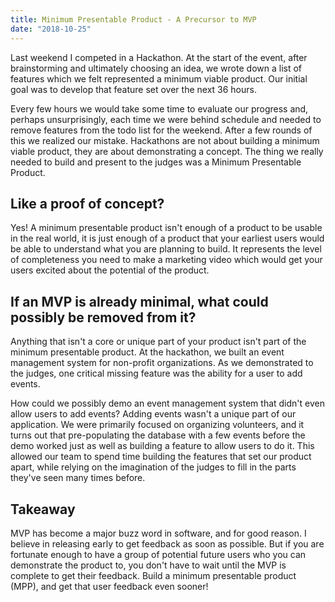 ```yaml
---
title: Minimum Presentable Product - A Precursor to MVP
date: "2018-10-25"
---
```


Last weekend I competed in a Hackathon. At the start of the event, after brainstorming and ultimately choosing an idea, we wrote down a list of features which we felt represented a minimum viable product. Our initial goal was to develop that feature set over the next 36 hours. 

Every few hours we would take some time to evaluate our progress and, perhaps unsurprisingly, each time we were behind schedule and needed to remove features from the todo list for the weekend. After a few rounds of this we realized our mistake. Hackathons are not about building a minimum viable product, they are about demonstrating a concept. The thing we really needed to build and present to the judges was a Minimum Presentable Product. 

## Like a proof of concept?

Yes! A minimum presentable product isn't enough of a product to be usable in the real world, it is just enough of a product that your earliest users would be able to understand what you are planning to build. It represents the level of completeness you need to make a marketing video which would get your users excited about the potential of the product. 


## If an MVP is already minimal, what could possibly be removed from it? 

Anything that isn't a core or unique part of your product isn't part of the minimum presentable product. At the hackathon, we built an event management system for non-profit organizations. As we demonstrated to the judges, one critical missing feature was the ability for a user to add events. 

How could we possibly demo an event management system that didn't even allow users to add events? Adding events wasn't a unique part of our application. We were primarily focused on organizing volunteers, and it turns out that pre-populating the database with a few events before the demo worked just as well as building a feature to allow users to do it. This allowed our team to spend time building the features that set our product apart, while relying on the imagination of the judges to fill in the parts they've seen many times before. 

## Takeaway

MVP has become a major buzz word in software, and for good reason. I believe in releasing early to get feedback as soon as possible. But if you are fortunate enough to have a group of potential future users who you can demonstrate the product to, you don't have to wait until the MVP is complete to get their feedback. Build a minimum presentable product (MPP), and get that user feedback even sooner!
